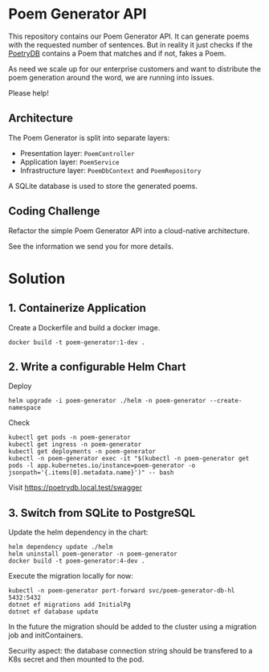 # Poem Generator API

This repository contains our Poem Generator API. It can generate poems with the requested
number of sentences. But in reality it just checks if the [PoetryDB](https://poetrydb.org)
contains a Poem that matches and if not, fakes a Poem.

As need we scale up for our enterprise customers and want to distribute the poem
generation around the word, we are running into issues.

Please help!

## Architecture

The Poem Generator is split into separate layers:

* Presentation layer: `PoemController`
* Application layer: `PoemService`
* Infrastructure layer: `PoemDbContext` and `PoemRepository`

A SQLite database is used to store the generated poems.

## Coding Challenge

Refactor the simple Poem Generator API into a cloud-native architecture.

See the information we send you for more details.

# Solution

## 1. Containerize Application
Create a Dockerfile and build a docker image.

```shell
docker build -t poem-generator:1-dev .
```

## 2. Write a configurable Helm Chart

Deploy
```shell
helm upgrade -i poem-generator ./helm -n poem-generator --create-namespace
```

Check
```shell
kubectl get pods -n poem-generator
kubectl get ingress -n poem-generator
kubectl get deployments -n poem-generator
kubectl -n poem-generator exec -it "$(kubectl -n poem-generator get pods -l app.kubernetes.io/instance=poem-generator -o jsonpath='{.items[0].metadata.name}')" -- bash
```

Visit https://poetrydb.local.test/swagger

## 3. Switch from SQLite to PostgreSQL

Update the helm dependency in the chart:
```shell
helm dependency update ./helm
helm uninstall poem-generator -n poem-generator
docker build -t poem-generator:4-dev .
```

Execute the migration locally for now:
```shell
kubectl -n poem-generator port-forward svc/poem-generator-db-hl 5432:5432
dotnet ef migrations add InitialPg
dotnet ef database update
```
In the future the migration should be added to the cluster using a migration job and initContainers.

Security aspect: the database connection string should be transfered to a K8s secret and then mounted to the pod.